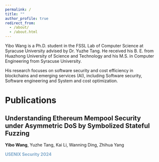 ```yaml
---
permalink: /
title: ""
author_profile: true
redirect_from: 
  - /about/
  - /about.html
---
```



Yibo Wang is a Ph.D. student in the FSSL Lab of Computer Science at Syracuse University advised by Dr. Yuzhe Tang. He received his B. E. from Huazhong University of Science and Technology and his M.S. in Computer Engineering from Syracuse University. 

His research focuses on software security and cost efficiency in blockchains and emerging services (AI), including Software security, Software engineering and System and cost optimization.

Publications
======
Understanding Ethereum Mempool Security under Asymmetric DoS by Symbolized Stateful Fuzzing
------

**Yibo Wang**, Yuzhe Tang, Kai Li, Wanning Ding, Zhihua Yang

**<span style="color: rgba(70, 130, 180, 0.7);">USENIX Security 2024</span>**



